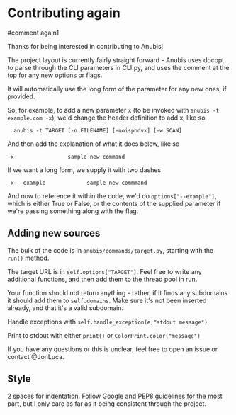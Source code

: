 # Contributing again
#comment again1

Thanks for being interested in contributing to Anubis!

The project layout is currently fairly straight forward - Anubis uses docopt to parse through the CLI parameters in CLI.py, and uses the comment at the top for any new options or flags. 

It will automatically use the long form of the parameter for any new ones, if provided.

So, for example, to add a new parameter `x` (to be invoked with `anubis -t example.com -x`), we'd change the header definition to add x, like so

```  anubis -t TARGET [-o FILENAME] [-noispbdvx] [-w SCAN]```

And then add the explanation of what it does below, like so

```-x                 sample new command```

If we want a long form, we supply it with two dashes

```-x --example             sample new commmand```

And now to reference it within the code, we'd do `options["--example"]`, which is either True or False, or the contents of the supplied parameter if we're passing something along with the flag.


## Adding new sources

The bulk of the code is in `anubis/commands/target.py`, starting with the `run()` method.

The target URL is in `self.options["TARGET"]`. Feel free to write any additional functions, and then add them to the thread pool in run. 

Your function should not return anything - rather, if it finds any subdomains it should add them to `self.domains`. Make sure it's not been inserted already, and that it's a valid subdomain.

Handle exceptions with `self.handle_exception(e,"stdout message")`

Print to stdout with either `print()` or `ColorPrint.color("message")`

If you have any questions or this is unclear, feel free to open an issue or contact @JonLuca.

## Style

2 spaces for indentation. Follow Google and PEP8 guidelines for the  most part, but I only care as far as it being consistent through the project. 
